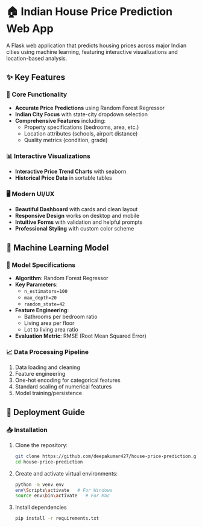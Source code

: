 # 🏠 Indian House Price Prediction Web App

A Flask web application that predicts housing prices across major Indian cities using machine learning, featuring interactive visualizations and location-based analysis.

## ✨ Key Features

### 🎯 Core Functionality
- **Accurate Price Predictions** using Random Forest Regressor
- **Indian City Focus** with state-city dropdown selection
- **Comprehensive Features** including:
  - Property specifications (bedrooms, area, etc.)
  - Location attributes (schools, airport distance)
  - Quality metrics (condition, grade)

### 📊 Interactive Visualizations
- **Interactive Price Trend Charts** with seaborn
- **Historical Price Data** in sortable tables

### 🖥️ Modern UI/UX
- **Beautiful Dashboard** with cards and clean layout
- **Responsive Design** works on desktop and mobile
- **Intuitive Forms** with validation and helpful prompts
- **Professional Styling** with custom color scheme

## 🧠 Machine Learning Model

### 🔧 Model Specifications
- **Algorithm**: Random Forest Regressor
- **Key Parameters**:
  - `n_estimators=100`
  - `max_depth=20`
  - `random_state=42`
- **Feature Engineering**:
  - Bathrooms per bedroom ratio
  - Living area per floor
  - Lot to living area ratio
- **Evaluation Metric**: RMSE (Root Mean Squared Error)

### 📈 Data Processing Pipeline
1. Data loading and cleaning
2. Feature engineering
3. One-hot encoding for categorical features
4. Standard scaling of numerical features
5. Model training/persistence

## 🚀 Deployment Guide

### 📥 Installation
1. Clone the repository:
   ```bash
   git clone https://github.com/deepakumar427/house-price-prediction.git
   cd house-price-prediction

2. Create and activate virtual environments:
   ```bash
   python -m venv env
   env\Scripts\activate   # For Windows
   source env\bin\activate   # For Mac

3. Install dependencies
   ```bash
   pip install -r requirements.txt
